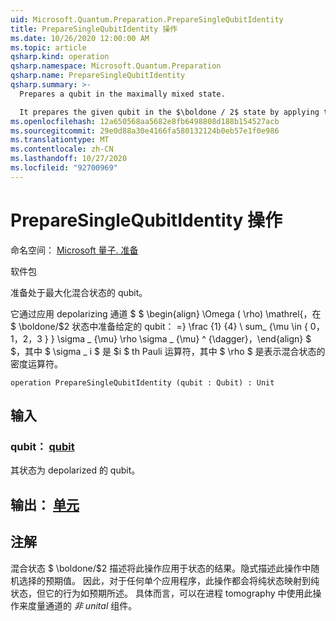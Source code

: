 ```yaml
---
uid: Microsoft.Quantum.Preparation.PrepareSingleQubitIdentity
title: PrepareSingleQubitIdentity 操作
ms.date: 10/26/2020 12:00:00 AM
ms.topic: article
qsharp.kind: operation
qsharp.namespace: Microsoft.Quantum.Preparation
qsharp.name: PrepareSingleQubitIdentity
qsharp.summary: >-
  Prepares a qubit in the maximally mixed state.

  It prepares the given qubit in the $\boldone / 2$ state by applying the depolarizing channel $$ \begin{align} \Omega(\rho) \mathrel{:=} \frac{1}{4} \sum_{\mu \in \{0, 1, 2, 3\}} \sigma\_{\mu} \rho \sigma\_{\mu}^{\dagger}, \end{align} $$ where $\sigma\_i$ is the $i$th Pauli operator, and where $\rho$ is a density operator representing a mixed state.
ms.openlocfilehash: 12a650568aa5682e8fb6498808d188b154527acb
ms.sourcegitcommit: 29e0d88a30e4166fa580132124b0eb57e1f0e986
ms.translationtype: MT
ms.contentlocale: zh-CN
ms.lasthandoff: 10/27/2020
ms.locfileid: "92700969"
---
```

# <a name="preparesinglequbitidentity-operation"></a>PrepareSingleQubitIdentity 操作

命名空间： [Microsoft 量子. 准备](xref:Microsoft.Quantum.Preparation)

软件包 [](https://nuget.org/packages/)


准备处于最大化混合状态的 qubit。

它通过应用 depolarizing 通道 $ $ \begin{align} \Omega ( \rho) \mathrel{，在 $ \boldone/$2 状态中准备给定的 qubit： =} \frac {1} {4} \ sum_ {\mu \in \{ 0，1，2，3 \} } \sigma \_ {\mu} \rho \sigma \_ {\mu} ^ {\dagger}，\end{align} $ $，其中 $ \sigma \_ i $ 是 $i $ th Pauli 运算符，其中 $ \rho $ 是表示混合状态的密度运算符。

```qsharp
operation PrepareSingleQubitIdentity (qubit : Qubit) : Unit
```


## <a name="input"></a>输入

### <a name="qubit--qubit"></a>qubit： [qubit](xref:microsoft.quantum.lang-ref.qubit)

其状态为 depolarized 的 qubit。



## <a name="output--unit"></a>输出： [单元](xref:microsoft.quantum.lang-ref.unit)



## <a name="remarks"></a>注解

混合状态 $ \boldone/$2 描述将此操作应用于状态的结果。隐式描述此操作中随机选择的预期值。
因此，对于任何单个应用程序，此操作都会将纯状态映射到纯状态，但它的行为如预期所述。
具体而言，可以在进程 tomography 中使用此操作来度量通道的 *非 unital* 组件。